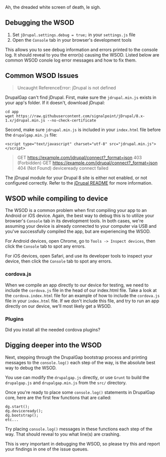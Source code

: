 Ah, the dreaded white screen of death, le sigh.

## Debugging the WSOD

1. Set `jDrupal.settings.debug = true;` in your `settings.js` file
2. Open the `Console` tab in your browser's development tools


This allows you to see debug information and errors printed to the console log. It should reveal to you the error(s) causing the WSOD. Listed below are common WSOD conole log error messages and how to fix them.

## Common WSOD Issues

> Uncaught ReferenceError: jDrupal is not defined

DrupalGap can't find jDrupal. First, make sure the `jdrupal.min.js` exists in your app's folder. If it doesn't, download jDrupal:

```
cd app
wget https://raw.githubusercontent.com/signalpoint/jDrupal/8.x-1.x/jdrupal.min.js --no-check-certificate
```

Second, make sure `jdrupal.min.js` is included in your `index.html` file before the `drupalgap.min.js` file:

```
<script type="text/javascript" charset="utf-8" src="jdrupal.min.js"></script>
```

> GET https://example.com/jdrupal/connect?_format=json 403 (Forbidden)
> GET https://example.com/jdrupal/connect?_format=json 404 (Not Found)
> deviceready connect failed


The jDrupal module for your Drupal 8 site is either not enabled, or not configured correctly. Refer to the [jDrupal README](http://cgit.drupalcode.org/jdrupal/tree/README.md) for more information.


## WSOD while compiling to device

The WSOD is a common problem when first compiling your app to an Android or iOS device. Again, the best way to debug this is to utilize your browser's `Console` tab in its development tools. In both cases, we're assuming your device is already connected to your computer via USB and you've successfully compiled the app, but are experiencing the WSOD.

For Android devices, open Chrome, go to `Tools -> Inspect devices`, then click the `Console` tab to spot any errors.

For iOS devices, open Safari, and use its developer tools to inspect your device, then click the `Console` tab to spot any errors.

### cordova.js

When we compile an app directly to our device for testing, we need to include the `cordova.js` file in the head of our index.html file. Take a look at the `cordova.index.html` file for an example of how to include the `cordova.js` file in your `index.html` file. If we don't include this file, and try to run an app directly on our device, we'll most likely get a WSOD.

### Plugins

Did you install all the needed cordova plugins?

## Digging deeper into the WSOD

Next, stepping through the DrupalGap bootstrap process and printing messages to the `console.log()` each step of the way, is the absolute best way to debug the WSOD.

You use can modify the `drupalgap.js` directly, or use `Grunt` to build the `drupalgap.js` and `drupalgap.min.js` from the `src/` directory.

Once you're ready to place some `console.log()` statements in DrupalGap core, here are the first few functions that are called:

```
dg.start();
dg.deviceready();
dg.bootstrap();
etc...
```

Try placing `console.log()` messages in these functions each step of the way. That should reveal to you what line(s) are crashing.

This is very important in debugging the WSOD, so please try this and report your findings in one of the issue queues.
